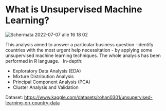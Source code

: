 # What is Unsupervised Machine Learning?

![Schermata 2022-07-07 alle 16 18 02](https://user-images.githubusercontent.com/93007030/177796187-ba5e4d8f-7ba8-403d-baed-8be7da32be1c.png)

This analysis aimed to answer a particular business question -identify countries with the most urgent help necessitation - by applying some unsupervised machine learning techniques. The whole analysis has been performed in R language.
 
In-depth:

* Exploratory Data Analysis (EDA)
* Mixture Distribution Analysis
* Principal Component Analysis (PCA)
* Cluster Analysis and Validation


Dataset: https://www.kaggle.com/datasets/rohan0301/unsupervised-learning-on-country-data





